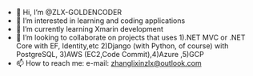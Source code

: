 - 👋 Hi, I’m @ZLX-GOLDENCODER
- 👀 I’m interested in learning and coding applications 
- 🌱 I’m currently learning Xmarin development
- 💞️ I’m looking to collaborate on projects that uses 1).NET MVC or .NET Core with EF, Identity,etc 2)Django (with Python, of course) with PostgreSQL, 3)AWS (EC2,Code Commit),4)Azure ,5)GCP
- 📫 How to reach me: e-mail: zhanglixinzlx@outlook.com

<!---
ZLX-GOLDENCODER/ZLX-GOLDENCODER is a ✨ special ✨ repository because its `README.md` (this file) appears on your GitHub profile.
You can click the Preview link to take a look at your changes.
--->
